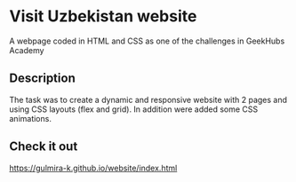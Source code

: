 # Visit Uzbekistan website

A webpage coded in HTML and CSS as one of the challenges in GeekHubs Academy

## Description

The task was to create a dynamic and responsive website with 2 pages and using CSS layouts (flex and grid). In addition were added some CSS animations.

## Check it out

https://gulmira-k.github.io/website/index.html

 
